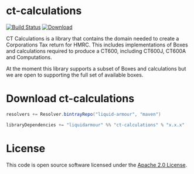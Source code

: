 # ct-calculations

[![Build Status](https://travis-ci.org/liquidarmour/ct-calculations.svg?branch=master)](https://travis-ci.org/liquidarmour/ct-calculations) [ ![Download](https://api.bintray.com/packages/liquid-armour/maven/ct-calculations/images/download.svg) ](https://bintray.com/liquid-armour/maven/ct-calculations/_latestVersion)


CT Calculations is a library that contains the domain needed to create a Corporations Tax return for HMRC. This includes implementations of Boxes and calculations required to produce a CT600, including CT600J, CT600A and Computations. 

At the moment this library supports a subset of Boxes and calculations but we are open to supporting the full set of available boxes. 

# Download ct-calculations
```scala
resolvers += Resolver.bintrayRepo("liquid-armour", "maven")

libraryDependencies += "liquidarmour" %% "ct-calculations" % "x.x.x"
```

# License
 
This code is open source software licensed under the [Apache 2.0 License]("http://www.apache.org/licenses/LICENSE-2.0.html").

